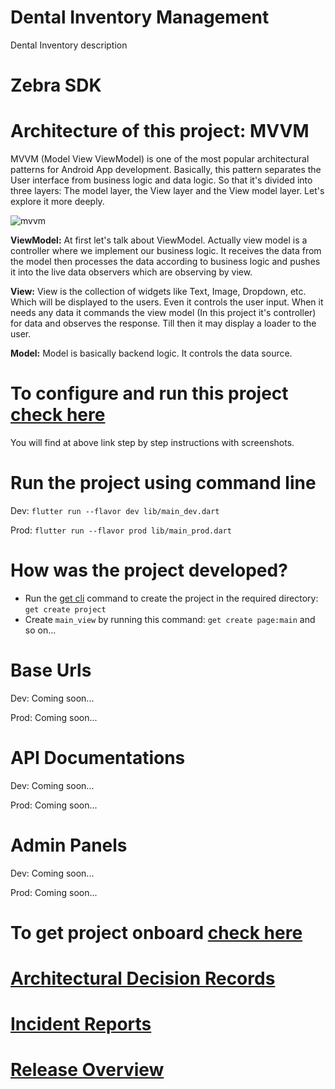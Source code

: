 # Dental Inventory Management

Dental Inventory description

# Zebra SDK

[//]: # (<b>Full)

[//]: # (documentation:</b> [Read here]&#40;https://gitlab.com/claysolutions/public/clay-sdk/-/wikis/home&#41;)

[//]: # ()
[//]: # (<b>iOS)

[//]: # (integration:</b> [Read here]&#40;https://gitlab.com/claysolutions/public/clay-sdk/-/wikis/iOS-ClaySDK-Integration&#41;)

[//]: # ()
[//]: # (<b>Android)

[//]: # (integration:</b> [Read here]&#40;https://gitlab.com/claysolutions/public/clay-sdk/-/wikis/Android-ClaySDK-Integration&#41;)

# Architecture of this project: MVVM

MVVM (Model View ViewModel) is one of the most popular architectural patterns for Android App
development. Basically,
this pattern separates the User interface from business logic and data logic. So that it's divided
into three layers: The model layer,
the View layer and the View model layer. Let's explore it more deeply.

![mvvm](https://user-images.githubusercontent.com/3769029/137336079-1f3384d0-b9d6-4462-a2c4-4a3d2cc77e8a.png)

<b>ViewModel:</b> At first let's talk about ViewModel. Actually view model is a controller where we
implement our business logic. It receives the data from the model then processes the data according
to
business logic and pushes it into the live data observers which are observing by view.

<b>View:</b> View is the collection of widgets like Text, Image, Dropdown, etc. Which will be
displayed
to the users. Even it controls the user input. When it needs any data it commands the view model (In
this project it's controller)
for data and observes the response. Till then it may display a loader to the user.

<b>Model:</b> Model is basically backend logic. It controls the data source.

# To configure and run this project [check here](doc/README_CONFIGURATION_GUIDELINE.md)

You will find at above link step by step instructions with screenshots.

# Run the project using command line

Dev: `flutter run --flavor dev lib/main_dev.dart`

Prod: `flutter run --flavor prod lib/main_prod.dart`

# How was the project developed?

- Run the [get cli](https://pub.dev/packages/get_cli) command to create the project in the required
  directory: `get create project`
- Create `main_view` by running this command: `get create page:main` and so on...

# Base Urls

Dev: Coming soon...

Prod: Coming soon...

# API Documentations

Dev: Coming soon...

Prod: Coming soon...

# Admin Panels

Dev: Coming soon...

Prod: Coming soon...

# To get project onboard [check here](doc/README_PROJECT_ONBOARDING.md)

# [Architectural Decision Records](doc/README_ARCHITECTURAL_DECISION_RECORDS.md)

# [Incident Reports](doc/README_INCIDENT_REPORTS.md)

# [Release Overview](doc/README_RELEASE_OVERVIEW.md)